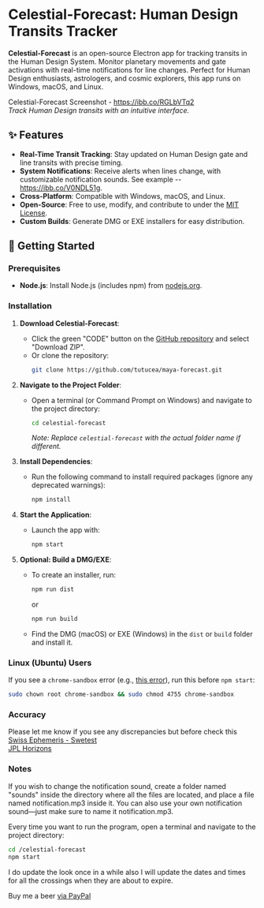 # Celestial-Forecast: Human Design Transits Tracker

**Celestial-Forecast** is an open-source Electron app for tracking transits in the Human Design System. Monitor planetary movements and gate activations with real-time notifications for line changes. Perfect for Human Design enthusiasts, astrologers, and cosmic explorers, this app runs on Windows, macOS, and Linux.

Celestial-Forecast Screenshot -  https://ibb.co/RGLbVTq2  
*Track Human Design transits with an intuitive interface.*

## ✨ Features
- **Real-Time Transit Tracking**: Stay updated on Human Design gate and line transits with precise timing.
- **System Notifications**: Receive alerts when lines change, with customizable notification sounds. See example -- https://ibb.co/V0NDL51g.  
- **Cross-Platform**: Compatible with Windows, macOS, and Linux.
- **Open-Source**: Free to use, modify, and contribute to under the [MIT License](#license).
- **Custom Builds**: Generate DMG or EXE installers for easy distribution.

## 🚀 Getting Started

### Prerequisites
- **Node.js**: Install Node.js (includes npm) from [nodejs.org](https://nodejs.org/en/download).

### Installation
1. **Download Celestial-Forecast**:
   - Click the green "CODE" button on the [GitHub repository](https://github.com/tutucea/maya-forecast) and select "Download ZIP".
   - Or clone the repository:  
     ```bash
     git clone https://github.com/tutucea/maya-forecast.git
     ```
2. **Navigate to the Project Folder**:
   - Open a terminal (or Command Prompt on Windows) and navigate to the project directory:  
     ```bash
     cd celestial-forecast
     ```
     *Note: Replace `celestial-forecast` with the actual folder name if different.*

3. **Install Dependencies**:
   - Run the following command to install required packages (ignore any deprecated warnings):  
     ```bash
     npm install
     ```

4. **Start the Application**:
   - Launch the app with:  
     ```bash
     npm start
     ```

5. **Optional: Build a DMG/EXE**:
   - To create an installer, run:  
     ```bash
     npm run dist
     ```
     or
     ```bash
     npm run build
     ```
   - Find the DMG (macOS) or EXE (Windows) in the `dist` or `build` folder and install it.

### Linux (Ubuntu) Users
If you see a `chrome-sandbox` error (e.g., [this error](https://pastebin.com/8kZ6Uwnp)), run this before `npm start`:
```bash
sudo chown root chrome-sandbox && sudo chmod 4755 chrome-sandbox
```
### Accuracy 
Please let me know if you see any discrepancies but before check this [Swiss Ephemeris - Swetest](https://www.astro.com/swisseph/swetest.htm)  
[JPL Horizons](https://ssd.jpl.nasa.gov/horizons/)
### Notes
If you wish to change the notification sound, create a folder named "sounds" inside the directory where all the files are located, and place a file named notification.mp3 inside it.
You can also use your own notification sound—just make sure to name it notification.mp3.


Every time you want to run the program, open a terminal and navigate to the project directory:
```bash
cd /celestial-forecast
npm start
```

I do update the look once in a while also I will update the dates and times for all the crossings when they are about to expire.

Buy me a beer [via PayPal](https://paypal.me/EJohnson275)





